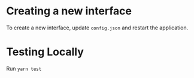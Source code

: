 # Creating a new interface
To create a new interface, update `config.json` and restart the application.

# Testing Locally
Run `yarn test`